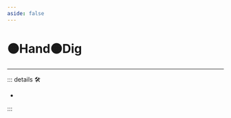 ```yaml
---
aside: false
---
```

# 🟠<motor>Hand🟠<motor>Dig</motor></motor>

---

<!-- =================================================== -->
<!-- =================================================== -->
<!-- =================================================== -->
<!-- =================================================== -->
<!-- =================================================== -->
::: details 🛠

-

:::
